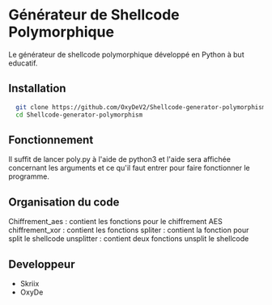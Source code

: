 
# Générateur de Shellcode Polymorphique

Le générateur de shellcode polymorphique développé en Python à but educatif.

## Installation

```bash
  git clone https://github.com/OxyDeV2/Shellcode-generator-polymorphism.git
  cd Shellcode-generator-polymorphism
```
## Fonctionnement

Il suffit de lancer poly.py à l'aide de python3 et l'aide sera affichée concernant les arguments et ce qu'il faut entrer pour faire fonctionner le programme.

## Organisation du code

Chiffrement_aes : contient les fonctions pour le chiffrement AES
chiffrement_xor : contient les fonctions 
spliter : contient la fonction pour split le shellcode
unsplitter : contient deux fonctions unsplit le shellcode

## Developpeur

- Skriix
- OxyDe

